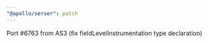 ```yaml
---
"@apollo/server": patch
---
```


Port #6763 from AS3 (fix fieldLevelInstrumentation type declaration)

